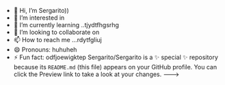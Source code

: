 - 👋 Hi, I’m Sergarito))
- 👀 I’m interested in 
- 🌱 I’m currently learning ..tjydtfhgsrhg
- 💞️ I’m looking to collaborate on 
- 📫 How to reach me ...rdytfgliuj
- 😄 Pronouns: huhuheh
- ⚡ Fun fact: odfjoewigktep
Sergarito/Sergarito is a ✨ special ✨ repository because its `README.md` (this file) appears on your GitHub profile.
You can click the Preview link to take a look at your changes.
--->
